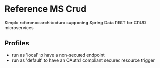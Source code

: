 # Reference MS Crud

Simple reference architecture supporting Spring Data REST for CRUD
microservices

## Profiles

- run as 'local' to have a non-secured endpoint
- run as 'default' to have an OAuth2 compliant secured resource
trigger
